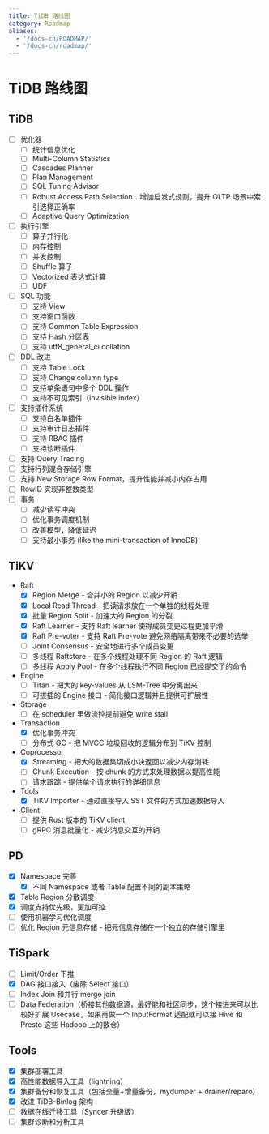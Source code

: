 ```yaml
---
title: TiDB 路线图
category: Roadmap
aliases:
  - '/docs-cn/ROADMAP/'
  - '/docs-cn/roadmap/'
---
```


# TiDB 路线图

## TiDB

- [ ] 优化器
    - [ ] 统计信息优化
    - [ ] Multi-Column Statistics
    - [ ] Cascades Planner
    - [ ] Plan Management
    - [ ] SQL Tuning Advisor
    - [ ] Robust Access Path Selection：增加启发式规则，提升 OLTP 场景中索引选择正确率
    - [ ] Adaptive Query Optimization
- [ ] 执行引擎
    - [ ] 算子并行化
    - [ ] 内存控制
    - [ ] 并发控制
    - [ ] Shuffle 算子
    - [ ] Vectorized 表达式计算
    - [ ] UDF
- [ ] SQL 功能
    - [ ] 支持 View
    - [ ] 支持窗口函数
    - [ ] 支持 Common Table Expression
    - [ ] 支持 Hash 分区表
    - [ ] 支持 utf8_general_ci collation
- [ ] DDL 改进
    - [ ] 支持 Table Lock
    - [ ] 支持 Change column type
    - [ ] 支持单条语句中多个 DDL 操作
    - [ ] 支持不可见索引（invisible index）
- [ ] 支持插件系统
    - [ ] 支持白名单插件
    - [ ] 支持审计日志插件
    - [ ] 支持 RBAC 插件
    - [ ] 支持诊断插件
- [ ] 支持 Query Tracing
- [ ] 支持行列混合存储引擎
- [ ] 支持 New Storage Row Format，提升性能并减小内存占用
- [ ] RowID 实现非整数类型
- [ ] 事务
    - [ ] 减少读写冲突
    - [ ] 优化事务调度机制
    - [ ] 改善模型，降低延迟
    - [ ] 支持最小事务 (like the mini-transaction of InnoDB)

## TiKV

+ Raft
    - [x] Region Merge - 合并小的 Region 以减少开销
    - [x] Local Read Thread - 把读请求放在一个单独的线程处理
    - [x] 批量 Region Split - 加速大的 Region 的分裂
    - [x] Raft Learner - 支持 Raft learner 使得成员变更过程更加平滑
    - [x] Raft Pre-voter - 支持 Raft Pre-vote 避免网络隔离带来不必要的选举
    - [ ] Joint Consensus - 安全地进行多个成员变更
    - [ ] 多线程 Raftstore - 在多个线程处理不同 Region 的 Raft 逻辑
    - [ ] 多线程 Apply Pool - 在多个线程执行不同 Region 已经提交了的命令
+ Engine
    - [ ] Titan - 把大的 key-values 从 LSM-Tree 中分离出来
    - [ ] 可拔插的 Engine 接口 - 简化接口逻辑并且提供可扩展性
+ Storage
    - [ ] 在 scheduler 里做流控提前避免 write stall
+ Transaction
    - [x] 优化事务冲突
    - [ ] 分布式 GC - 把 MVCC 垃圾回收的逻辑分布到 TiKV 控制
+ Coprocessor
    - [x] Streaming - 把大的数据集切成小块返回以减少内存消耗
    - [ ] Chunk Execution - 按 chunk 的方式来处理数据以提高性能
    - [ ] 请求跟踪 - 提供单个请求执行的详细信息
+ Tools
    - [x] TiKV Importer - 通过直接导入 SST 文件的方式加速数据导入
+ Client
    - [ ] 提供 Rust 版本的 TiKV client
    - [ ] gRPC 消息批量化 - 减少消息交互的开销

## PD

- [x] Namespace 完善
    - [x] 不同 Namespace 或者 Table 配置不同的副本策略
- [x] Table Region 分散调度
- [x] 调度支持优先级，更加可控
- [ ] 使用机器学习优化调度
- [ ] 优化 Region 元信息存储 - 把元信息存储在一个独立的存储引擎里

## TiSpark

- [ ] Limit/Order 下推
- [x] DAG 接口接入（废除 Select 接口）
- [ ] Index Join 和并行 merge join
- [ ] Data Federation（桥接其他数据源，最好能和社区同步，这个接进来可以比较好扩展 Usecase，如果再做一个 InputFormat 适配就可以接 Hive 和 Presto 这些 Hadoop 上的数仓）

## Tools

- [x] 集群部署工具
- [X] 高性能数据导入工具（lightning）
- [X] 集群备份和恢复工具（包括全量+增量备份，mydumper + drainer/reparo）
- [X] 改进 TiDB-Binlog 架构
- [ ] 数据在线迁移工具（Syncer 升级版）
- [ ] 集群诊断和分析工具
